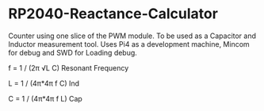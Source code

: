 # RP2040-Reactance-Calculator
Counter using one slice of the PWM module.
To be used as a Capacitor and Inductor measurement tool.
Uses Pi4 as a development machine, Mincom for debug and SWD for Loading debug.

f = 1 / (2π √L C)   Resonant Frequency

L = 1 / (4π*4π f C)   Ind

C = 1 / (4π*4π f L)   Cap


